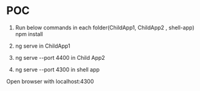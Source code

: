# POC


1. Run below commands in each folder(ChildApp1, ChildApp2 , shell-app)
   npm install

2. ng serve                 in ChildApp1
3. ng serve --port 4400     in Child App2
4. ng serve --port 4300     in shell app

Open browser with localhost:4300
